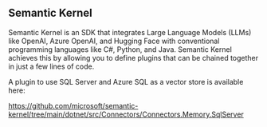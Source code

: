 ## Semantic Kernel 

Semantic Kernel is an SDK that integrates Large Language Models (LLMs) like OpenAI, Azure OpenAI, and Hugging Face with conventional programming languages like C#, Python, and Java. Semantic Kernel achieves this by allowing you to define plugins that can be chained together in just a few lines of code.

A plugin to use SQL Server and Azure SQL as a vector store is available here:

https://github.com/microsoft/semantic-kernel/tree/main/dotnet/src/Connectors/Connectors.Memory.SqlServer